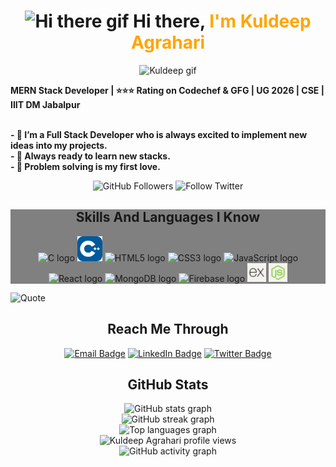 <div align="center">
    <h1><img src="https://media.giphy.com/media/hvRJCLFzcasrR4ia7z/giphy.gif" width="34px" alt="Hi there gif" /> Hi there, <span style="color: orange;">I'm Kuldeep Agrahari</span></h1>
    <img src="assets/Kuldeep.gif" width="200px" alt="Kuldeep gif" class="gif-img" />
</div>

<b>MERN Stack Developer | ⭐⭐⭐ Rating on Codechef & GFG | UG 2026 | CSE | IIIT DM Jabalpur</b>
<br /><br />

<strong>
- 🌱 I’m a Full Stack Developer who is always excited to implement new ideas into my projects.<br />
- 🏢 Always ready to learn new stacks.<br />
- 🤷 Problem solving is my first love.<br />
</strong>

<p align="center">
    <img alt="GitHub Followers" src="https://img.shields.io/github/followers/Kuldeepagrahari?style=for-the-badge&logo=github" />
    <img alt="Follow Twitter" src="https://img.shields.io/badge/follow-@kuldeep_106-blue?style=for-the-badge&logo=twitter&link=https://x.com/kuldeep_106" />
</p>

<div align="center" style="background-color:gray;">
    <h2>Skills And Languages I Know</h2>
    <img src="https://cdn.jsdelivr.net/gh/devicons/devicon/icons/c/c-original.svg" height="40" alt="C logo" />
    <img src="https://raw.githubusercontent.com/tandpfun/skill-icons/65dea6c4eaca7da319e552c09f4cf5a9a8dab2c8/icons/CPP.svg" height="40" alt="C++ logo" />
    <img src="https://cdn.jsdelivr.net/gh/devicons/devicon/icons/html5/html5-original.svg" height="40" alt="HTML5 logo" />
    <img src="https://cdn.jsdelivr.net/gh/devicons/devicon/icons/css3/css3-original.svg" height="40" alt="CSS3 logo" />
    <img src="https://cdn.jsdelivr.net/gh/devicons/devicon/icons/javascript/javascript-original.svg" height="40" alt="JavaScript logo" />
    <img src="https://cdn.jsdelivr.net/gh/devicons/devicon/icons/react/react-original.svg" height="40" alt="React logo" />
    <img src="https://cdn.jsdelivr.net/gh/devicons/devicon/icons/mongodb/mongodb-original.svg" height="40" alt="MongoDB logo" />
    <img src="https://cdn.jsdelivr.net/gh/devicons/devicon/icons/firebase/firebase-plain.svg" height="30" alt="Firebase logo" title="Firebase" />
    <img src="https://raw.githubusercontent.com/tandpfun/skill-icons/65dea6c4eaca7da319e552c09f4cf5a9a8dab2c8/icons/ExpressJS-Light.svg" height="30" alt="Express logo" title="Express" />
    <img src="https://raw.githubusercontent.com/tandpfun/skill-icons/65dea6c4eaca7da319e552c09f4cf5a9a8dab2c8/icons/NodeJS-Light.svg" height="30" alt="Node.js logo" title="Node.js" />
 <br/>
</div>

![Quote](https://quotes-github-readme.vercel.app/api?type=horizontal&theme=tokyonight)

<h2 align="center">Reach Me Through</h2>
<div align="center">
    <a href="mailto:kuldeepagrahari9103@gmail.com"><img src="https://img.shields.io/badge/-Email-red?style=for-the-badge&logo=gmail&logoColor=white" alt="Email Badge" /></a>
    <a href="https://www.linkedin.com/in/kuldeep-agrahari-56b159260/"><img src="https://img.shields.io/badge/-LinkedIn-blue?style=for-the-badge&logo=linkedin&logoColor=white" alt="LinkedIn Badge" /></a>
    <a href="https://twitter.com/kuldeep_106"><img src="https://img.shields.io/badge/-Twitter-1c1c1c?style=for-the-badge&logo=Twitter&logoColor=white" alt="Twitter Badge" /></a>
</div>

<h2 align="center">GitHub Stats</h2>
<div align="center">
    <img src="https://github-readme-stats.vercel.app/api?username=Kuldeepagrahari&hide_title=false&hide_rank=false&show_icons=true&include_all_commits=true&count_private=true&disable_animations=false&theme=react&locale=en&hide_border=true&order=1&v=1" height="159" alt="GitHub stats graph" />
    <br />
    <img src="https://streak-stats.demolab.com?user=Kuldeepagrahari&locale=en&mode=daily&theme=react&hide_border=true&border_radius=5&order=3" height="150" alt="GitHub streak graph" />
    <br />
    <img src="https://github-readme-stats.vercel.app/api/top-langs?username=Kuldeepagrahari&locale=en&hide_title=false&layout=compact&card_width=320&langs_count=5&theme=react&hide_border=true&order=2" height="167" alt="Top languages graph" />
</div>

<div align="center">
    <img src="https://komarev.com/ghpvc/?username=Kuldeepagrahari&label=Profile%20views&color=0e75b6&style=flat" alt="Kuldeep Agrahari profile views" />
</div>

<div align="center">
    <img src="https://github-readme-activity-graph.vercel.app/graph?username=Kuldeepagrahari&theme=react-dark&bg_color=00000000&color=4D89F9&line=4D89F9&point=007EC6&area=true&hide_border=true&area_color=#a8c7ff" alt="GitHub activity graph" />
</div>
